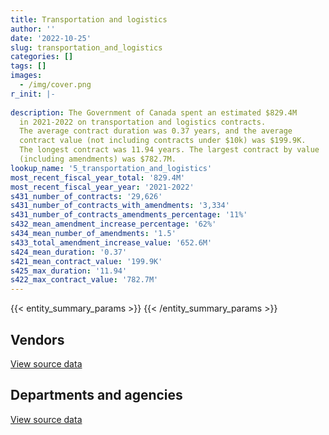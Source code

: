 ```yaml
---
title: Transportation and logistics
author: ''
date: '2022-10-25'
slug: transportation_and_logistics
categories: []
tags: []
images:
  - /img/cover.png
r_init: |-
  
description: The Government of Canada spent an estimated $829.4M
  in 2021-2022 on transportation and logistics contracts.
  The average contract duration was 0.37 years, and the average
  contract value (not including contracts under $10k) was $199.9K.
  The longest contract was 11.94 years. The largest contract by value
  (including amendments) was $782.7M.
lookup_name: '5_transportation_and_logistics'
most_recent_fiscal_year_total: '829.4M'
most_recent_fiscal_year_year: '2021-2022'
s431_number_of_contracts: '29,626'
s431_number_of_contracts_with_amendments: '3,334'
s431_number_of_contracts_amendments_percentage: '11%'
s432_mean_amendment_increase_percentage: '62%'
s434_mean_number_of_amendments: '1.5'
s433_total_amendment_increase_value: '652.6M'
s424_mean_duration: '0.37'
s421_mean_contract_value: '199.9K'
s425_max_duration: '11.94'
s422_max_contract_value: '782.7M'
---
```


<script src="/rmarkdown-libs/htmlwidgets/htmlwidgets.js"></script>
<link href="/rmarkdown-libs/datatables-css/datatables-crosstalk.css" rel="stylesheet" />
<script src="/rmarkdown-libs/datatables-binding/datatables.js"></script>
<script src="/rmarkdown-libs/jquery/jquery-3.6.0.min.js"></script>
<link href="/rmarkdown-libs/dt-core-bootstrap/css/dataTables.bootstrap.min.css" rel="stylesheet" />
<link href="/rmarkdown-libs/dt-core-bootstrap/css/dataTables.bootstrap.extra.css" rel="stylesheet" />
<script src="/rmarkdown-libs/dt-core-bootstrap/js/jquery.dataTables.min.js"></script>
<script src="/rmarkdown-libs/dt-core-bootstrap/js/dataTables.bootstrap.min.js"></script>
<link href="/rmarkdown-libs/crosstalk/css/crosstalk.min.css" rel="stylesheet" />
<script src="/rmarkdown-libs/crosstalk/js/crosstalk.min.js"></script>
<script src="/rmarkdown-libs/htmlwidgets/htmlwidgets.js"></script>
<link href="/rmarkdown-libs/datatables-css/datatables-crosstalk.css" rel="stylesheet" />
<script src="/rmarkdown-libs/datatables-binding/datatables.js"></script>
<script src="/rmarkdown-libs/jquery/jquery-3.6.0.min.js"></script>
<link href="/rmarkdown-libs/dt-core-bootstrap/css/dataTables.bootstrap.min.css" rel="stylesheet" />
<link href="/rmarkdown-libs/dt-core-bootstrap/css/dataTables.bootstrap.extra.css" rel="stylesheet" />
<script src="/rmarkdown-libs/dt-core-bootstrap/js/jquery.dataTables.min.js"></script>
<script src="/rmarkdown-libs/dt-core-bootstrap/js/dataTables.bootstrap.min.js"></script>
<link href="/rmarkdown-libs/crosstalk/css/crosstalk.min.css" rel="stylesheet" />
<script src="/rmarkdown-libs/crosstalk/js/crosstalk.min.js"></script>

{{< entity_summary_params >}}
{{< /entity_summary_params >}}

## Vendors

<div id="htmlwidget-1" style="width:100%;height:auto;" class="datatables html-widget"></div>
<script type="application/json" data-for="htmlwidget-1">{"x":{"style":"bootstrap","filter":"none","vertical":false,"data":[["<a href=\"/vendors/3955788_canada/\">3955788 Canada<\/a>","<a href=\"/vendors/736902_ontario/\">736902 Ontario<\/a>","<a href=\"/vendors/9089_5657_quebec/\">9089 5657 Quebec<\/a>","<a href=\"/vendors/9275_0181_quebec/\">9275 0181 Quebec<\/a>","<a href=\"/vendors/abb/\">ABB<\/a>","<a href=\"/vendors/abco_industries/\">ABCO Industries<\/a>","<a href=\"/vendors/acadian_dredging/\">Acadian Dredging<\/a>","<a href=\"/vendors/acklands_grainger/\">Acklands Grainger<\/a>","<a href=\"/vendors/advanced_business_interiors/\">Advanced Business Interiors<\/a>","<a href=\"/vendors/aecom/\">AECOM<\/a>","<a href=\"/vendors/aeg_fuels/\">AEG Fuels<\/a>","<a href=\"/vendors/aero_feu/\">Aero Feu<\/a>","<a href=\"/vendors/aero_supplies/\">Aero Supplies<\/a>","<a href=\"/vendors/afn_engineering/\">AFN Engineering<\/a>","<a href=\"/vendors/air_charter_service/\">Air Charter Service<\/a>","<a href=\"/vendors/air_inuit/\">Air Inuit<\/a>","<a href=\"/vendors/air_liquide_canada/\">Air Liquide Canada<\/a>","<a href=\"/vendors/air_north/\">Air North<\/a>","<a href=\"/vendors/air_tindi/\">Air Tindi<\/a>","<a href=\"/vendors/airbus/\">Airbus<\/a>","<a href=\"/vendors/allied_shipbuilders/\">Allied Shipbuilders<\/a>","<a href=\"/vendors/allseating/\">Allseating<\/a>","<a href=\"/vendors/alpine_aerotech/\">Alpine Aerotech<\/a>","<a href=\"/vendors/alpine_helicopters/\">Alpine Helicopters<\/a>","<a href=\"/vendors/altis_human_resources/\">Altis Human Resources<\/a>","<a href=\"/vendors/amazon/\">Amazon<\/a>","<a href=\"/vendors/american_bureau_of_shipping/\">American Bureau of Shipping<\/a>","<a href=\"/vendors/anixter/\">Anixter<\/a>","<a href=\"/vendors/apron_fuel_services/\">Apron Fuel Services<\/a>","<a href=\"/vendors/ari_financial_services/\">ARI Financial Services<\/a>","<a href=\"/vendors/asc_germany/\">ASC Germany<\/a>","<a href=\"/vendors/asokan_business_interiors/\">Asokan Business Interiors<\/a>","<a href=\"/vendors/atco/\">ATCO<\/a>","<a href=\"/vendors/atlantic_business_interiors/\">Atlantic Business Interiors<\/a>","<a href=\"/vendors/atlantic_towing/\">Atlantic Towing<\/a>","<a href=\"/vendors/atlantica_mechanical_contractors/\">Atlantica Mechanical Contractors<\/a>","<a href=\"/vendors/ats_traffic_alberta/\">Ats Traffic Alberta<\/a>","<a href=\"/vendors/av_nunavut_fuels/\">AV Nunavut Fuels<\/a>","<a href=\"/vendors/avi_spl/\">Avi Spl<\/a>","<a href=\"/vendors/avjet_holding/\">AVJET Holding<\/a>","<a href=\"/vendors/avmax_aviation_services/\">Avmax Aviation Services<\/a>","<a href=\"/vendors/axys_technologies/\">AXYS Technologies<\/a>","<a href=\"/vendors/b_r_enterprises/\">B R Enterprises<\/a>","<a href=\"/vendors/balodis/\">Balodis<\/a>","<a href=\"/vendors/bargreen_ellingson/\">Bargreen Ellingson<\/a>","<a href=\"/vendors/barry_s_bulldozing/\">Barry S Bulldozing<\/a>","<a href=\"/vendors/bell_textron/\">Bell Textron<\/a>","<a href=\"/vendors/bennett_s_construction_supplies/\">Bennett S Construction Supplies<\/a>","<a href=\"/vendors/best_buy_housing/\">Best Buy Housing<\/a>","<a href=\"/vendors/bighorn_helicopters/\">Bighorn Helicopters<\/a>","<a href=\"/vendors/black_diamond_partnership/\">Black Diamond Partnership<\/a>","<a href=\"/vendors/bluewave_energy/\">Bluewave Energy<\/a>","<a href=\"/vendors/bmt_fleet_technology/\">BMT Fleet Technology<\/a>","<a href=\"/vendors/bollore_logistics/\">Bollore Logistics<\/a>","<a href=\"/vendors/bombardier/\">Bombardier<\/a>","<a href=\"/vendors/boyd_moving_storage/\">Boyd Moving Storage<\/a>","<a href=\"/vendors/brandt_tractor/\">Brandt Tractor<\/a>","<a href=\"/vendors/brilun_construction/\">Brilun Construction<\/a>","<a href=\"/vendors/broadwater_industries/\">Broadwater Industries<\/a>","<a href=\"/vendors/bronswerk_marine/\">Bronswerk Marine<\/a>","<a href=\"/vendors/bronte_construction/\">Bronte Construction<\/a>","<a href=\"/vendors/brook_construction/\">Brook Construction<\/a>","<a href=\"/vendors/bruker/\">Bruker<\/a>","<a href=\"/vendors/budgell_s_equipment_rentals/\">Budgell’s Equipment Rentals<\/a>","<a href=\"/vendors/bulldog_contracting/\">Bulldog Contracting<\/a>","<a href=\"/vendors/bursey_excavating_development/\">Bursey Excavating Development<\/a>","<a href=\"/vendors/cactus_ship_repair/\">Cactus Ship Repair<\/a>","<a href=\"/vendors/cae/\">CAE<\/a>","<a href=\"/vendors/cahill/\">Cahill<\/a>","<a href=\"/vendors/canada_post/\">Canada Post<\/a>","<a href=\"/vendors/canadensys_aerospace/\">Canadensys Aerospace<\/a>","<a href=\"/vendors/canadian_corps_of_commissionaires/\">Canadian Corps of Commissionaires<\/a>","<a href=\"/vendors/canadian_fishing_company/\">Canadian Fishing Company<\/a>","<a href=\"/vendors/canadian_helicopters/\">Canadian Helicopters<\/a>","<a href=\"/vendors/canadian_maritime_engineering/\">Canadian Maritime Engineering<\/a>","<a href=\"/vendors/canadian_north/\">Canadian North<\/a>","<a href=\"/vendors/cansel_survey_equipment/\">Cansel Survey Equipment<\/a>","<a href=\"/vendors/cascade_aerospace/\">Cascade Aerospace<\/a>","<a href=\"/vendors/cbcl/\">CBCL<\/a>","<a href=\"/vendors/cdw_canada/\">CDW Canada<\/a>","<a href=\"/vendors/chantier_davie_canada/\">Chantier Davie Canada<\/a>","<a href=\"/vendors/chantier_naval_forillon/\">Chantier Naval Forillon<\/a>","<a href=\"/vendors/chevron/\">Chevron<\/a>","<a href=\"/vendors/christian_larocque_services/\">Christian Larocque Services<\/a>","<a href=\"/vendors/chrono_aviation/\">Chrono Aviation<\/a>","<a href=\"/vendors/cima/\">CIMA<\/a>","<a href=\"/vendors/clean_works/\">Clean Works<\/a>","<a href=\"/vendors/clearwater_structures/\">Clearwater Structures<\/a>","<a href=\"/vendors/coady_construction_excavating/\">Coady Construction Excavating<\/a>","<a href=\"/vendors/coastal_restoration_masonry/\">Coastal Restoration Masonry<\/a>","<a href=\"/vendors/columbia_fuels/\">Columbia Fuels<\/a>","<a href=\"/vendors/compugen/\">Compugen<\/a>","<a href=\"/vendors/construction_demathieu_bard/\">Construction Demathieu Bard<\/a>","<a href=\"/vendors/construction_deric/\">Construction Deric<\/a>","<a href=\"/vendors/construction_lfg/\">Construction LFG<\/a>","<a href=\"/vendors/constructions_renaud_vigneau/\">Constructions Renaud Vigneau<\/a>","<a href=\"/vendors/convergint_technologies/\">Convergint Technologies<\/a>","<a href=\"/vendors/copcan_civil/\">Copcan Civil<\/a>","<a href=\"/vendors/cotton_candy_mississauga/\">Cotton Candy Mississauga<\/a>","<a href=\"/vendors/cougar_engineering_construction/\">Cougar Engineering Construction<\/a>","<a href=\"/vendors/crestline_coach/\">Crestline Coach<\/a>","<a href=\"/vendors/cullen_diesel_power/\">Cullen Diesel Power<\/a>","<a href=\"/vendors/cummins_canada/\">Cummins Canada<\/a>","<a href=\"/vendors/custom_helicopters/\">Custom Helicopters<\/a>","<a href=\"/vendors/d_doyle_installations/\">D Doyle Installations<\/a>","<a href=\"/vendors/d_f_barnes/\">D F Barnes<\/a>","<a href=\"/vendors/daimler/\">Daimler<\/a>","<a href=\"/vendors/dasco_equipment/\">DASCO Equipment<\/a>","<a href=\"/vendors/davtair_industries/\">Davtair Industries<\/a>","<a href=\"/vendors/dbc_marine_safety_systems/\">DBC Marine Safety Systems<\/a>","<a href=\"/vendors/delco_automation/\">Delco Automation<\/a>","<a href=\"/vendors/dell_computer/\">Dell Computer<\/a>","<a href=\"/vendors/dew_engineering/\">DEW Engineering<\/a>","<a href=\"/vendors/dexter_construction/\">Dexter Construction<\/a>","<a href=\"/vendors/df_barnes_services/\">DF Barnes Services<\/a>","<a href=\"/vendors/dhl_express_canada/\">DHL Express Canada<\/a>","<a href=\"/vendors/dillon_consulting/\">Dillon Consulting<\/a>","<a href=\"/vendors/dominion_construction/\">Dominion Construction<\/a>","<a href=\"/vendors/dragage_im/\">Dragage IM<\/a>","<a href=\"/vendors/dragage_ocean_dsm/\">Dragage Ocean DSM<\/a>","<a href=\"/vendors/drapeaux_et_bannieres_l_etendard/\">Drapeaux et Bannieres L Etendard<\/a>","<a href=\"/vendors/drastic_fisheries/\">Drastic Fisheries<\/a>","<a href=\"/vendors/dss_marine/\">DSS Marine<\/a>","<a href=\"/vendors/dsv/\">Dsv<\/a>","<a href=\"/vendors/dynamic_construction/\">Dynamic Construction<\/a>","<a href=\"/vendors/east_elgin_concrete_forming/\">East Elgin Concrete Forming<\/a>","<a href=\"/vendors/eco_technologies/\">ECO Technologies<\/a>","<a href=\"/vendors/edward_collins_contracting/\">Edward Collins Contracting<\/a>","<a href=\"/vendors/elbit_systems/\">Elbit Systems<\/a>","<a href=\"/vendors/englobe/\">Englobe<\/a>","<a href=\"/vendors/facca/\">Facca<\/a>","<a href=\"/vendors/fairbanks_morse_engine/\">Fairbanks Morse Engine<\/a>","<a href=\"/vendors/fca_canada/\">FCA Canada<\/a>","<a href=\"/vendors/federal_express_canada/\">Federal Express Canada<\/a>","<a href=\"/vendors/felix_technology/\">Felix Technology<\/a>","<a href=\"/vendors/field_aviation_company/\">Field Aviation Company<\/a>","<a href=\"/vendors/finning_international/\">Finning International<\/a>","<a href=\"/vendors/first_air/\">First Air<\/a>","<a href=\"/vendors/fleetway/\">Fleetway<\/a>","<a href=\"/vendors/flight_fuels/\">Flight Fuels<\/a>","<a href=\"/vendors/floyd_s_construction/\">Floyd’s Construction<\/a>","<a href=\"/vendors/ford_motor_company/\">Ford Motor Company<\/a>","<a href=\"/vendors/fort_garry_fire_truck/\">Fort Garry Fire Truck<\/a>","<a href=\"/vendors/francis_canada_truck_centre/\">Francis Canada Truck Centre<\/a>","<a href=\"/vendors/fraser_river_pile_dredge/\">Fraser River Pile Dredge<\/a>","<a href=\"/vendors/frosti_fishing/\">Frosti Fishing<\/a>","<a href=\"/vendors/fundy_contractors/\">Fundy Contractors<\/a>","<a href=\"/vendors/garda_security_group/\">Garda Security Group<\/a>","<a href=\"/vendors/gaudette_s_transit_mix/\">Gaudette’s Transit Mix<\/a>","<a href=\"/vendors/gemtec/\">Gemtec<\/a>","<a href=\"/vendors/general_motors/\">General Motors<\/a>","<a href=\"/vendors/genesis_integration/\">Genesis Integration<\/a>","<a href=\"/vendors/gestion_aj/\">Gestion AJ<\/a>","<a href=\"/vendors/glamox_canada/\">Glamox Canada<\/a>","<a href=\"/vendors/global_total_office/\">Global Total Office<\/a>","<a href=\"/vendors/go_deep_international/\">Go Deep International<\/a>","<a href=\"/vendors/golder_associates/\">Golder Associates<\/a>","<a href=\"/vendors/granite_management/\">Granite Management<\/a>","<a href=\"/vendors/graybar_canada/\">Graybar Canada<\/a>","<a href=\"/vendors/great_slave_helicopters/\">Great Slave Helicopters<\/a>","<a href=\"/vendors/greendale_resources/\">Greendale Resources<\/a>","<a href=\"/vendors/greenfield_construction/\">Greenfield Construction<\/a>","<a href=\"/vendors/griffin_engineered_systems/\">Griffin Engineered Systems<\/a>","<a href=\"/vendors/griffon_hoverwork/\">Griffon Hoverwork<\/a>","<a href=\"/vendors/groupe_energie_bdl/\">Groupe Energie BDL<\/a>","<a href=\"/vendors/gw_realty/\">GW Realty<\/a>","<a href=\"/vendors/hamel_construction/\">Hamel Construction<\/a>","<a href=\"/vendors/harbourside_engineering_consultants/\">Harbourside Engineering Consultants<\/a>","<a href=\"/vendors/harnois_energies/\">Harnois Energies<\/a>","<a href=\"/vendors/hawboldt_industries/\">Hawboldt Industries<\/a>","<a href=\"/vendors/heavy_metal_marine/\">Heavy Metal Marine<\/a>","<a href=\"/vendors/heddle_marine_services/\">Heddle Marine Services<\/a>","<a href=\"/vendors/heiltsuk_horizon_maritime_services/\">Heiltsuk Horizon Maritime Services<\/a>","<a href=\"/vendors/helitrades/\">Helitrades<\/a>","<a href=\"/vendors/hercules_slr/\">Hercules SLR<\/a>","<a href=\"/vendors/hewlett_packard/\">Hewlett Packard<\/a>","<a href=\"/vendors/highlands_fuel_delivery/\">Highlands Fuel Delivery<\/a>","<a href=\"/vendors/hike_metal_products/\">Hike Metal Products<\/a>","<a href=\"/vendors/hitachi_data_systems/\">Hitachi Data Systems<\/a>","<a href=\"/vendors/hitrac/\">Hitrac<\/a>","<a href=\"/vendors/holman_fenwick_willan/\">Holman Fenwick Willan<\/a>","<a href=\"/vendors/honeywell/\">Honeywell<\/a>","<a href=\"/vendors/hoskin_scientific/\">Hoskin Scientific<\/a>","<a href=\"/vendors/howden_roots/\">Howden Roots<\/a>","<a href=\"/vendors/human_logistics/\">Human Logistics<\/a>","<a href=\"/vendors/imperial_oil/\">Imperial Oil<\/a>","<a href=\"/vendors/imtech_marine_canada/\">Imtech Marine Canada<\/a>","<a href=\"/vendors/indal_technologies/\">Indal Technologies<\/a>","<a href=\"/vendors/industra_construction/\">Industra Construction<\/a>","<a href=\"/vendors/industries_ocean/\">Industries Ocean<\/a>","<a href=\"/vendors/integrated_distribution_systems/\">Integrated Distribution Systems<\/a>","<a href=\"/vendors/inter_outaouais/\">Inter Outaouais<\/a>","<a href=\"/vendors/intercon_marine/\">Intercon Marine<\/a>","<a href=\"/vendors/intercontinental_truck_body/\">Intercontinental Truck Body<\/a>","<a href=\"/vendors/interfax_systems/\">Interfax Systems<\/a>","<a href=\"/vendors/iron_mountain/\">Iron Mountain<\/a>","<a href=\"/vendors/irving_oil/\">Irving Oil<\/a>","<a href=\"/vendors/irving_shipbuilding/\">Irving Shipbuilding<\/a>","<a href=\"/vendors/j_e_enterprises/\">J E Enterprises<\/a>","<a href=\"/vendors/j_j_trailers_manufacturers_and_sales/\">J J Trailers Manufacturers and Sales<\/a>","<a href=\"/vendors/j_l_richards_associates/\">J L Richards Associates<\/a>","<a href=\"/vendors/j_w_lindsay_enterprises/\">J W Lindsay Enterprises<\/a>","<a href=\"/vendors/jankel_tactical_systems/\">Jankel Tactical Systems<\/a>","<a href=\"/vendors/jastram_engineering/\">Jastram Engineering<\/a>","<a href=\"/vendors/jcb/\">Jcb<\/a>","<a href=\"/vendors/jht_defense/\">JHT Defense<\/a>","<a href=\"/vendors/jjm_construction/\">JJM Construction<\/a>","<a href=\"/vendors/joseph_elie/\">Joseph Elie<\/a>","<a href=\"/vendors/jsk_naval_support/\">Jsk Naval Support<\/a>","<a href=\"/vendors/kanter_marine/\">Kanter Marine<\/a>","<a href=\"/vendors/kehoe_marine_construction/\">Kehoe Marine Construction<\/a>","<a href=\"/vendors/kenn_borek_air/\">Kenn Borek Air<\/a>","<a href=\"/vendors/keystone_environmental/\">Keystone Environmental<\/a>","<a href=\"/vendors/keystone_supplies_international/\">Keystone Supplies International<\/a>","<a href=\"/vendors/kf_aerospace/\">KF Aerospace<\/a>","<a href=\"/vendors/kia_canada/\">Kia Canada<\/a>","<a href=\"/vendors/kinetic_machine_works/\">Kinetic Machine Works<\/a>","<a href=\"/vendors/kms_industries/\">KMS Industries<\/a>","<a href=\"/vendors/knoll_north_america/\">Knoll North America<\/a>","<a href=\"/vendors/kongsberg/\">Kongsberg<\/a>","<a href=\"/vendors/kubota_canada/\">Kubota Canada<\/a>","<a href=\"/vendors/l_breau_and_sons/\">L Breau and Sons<\/a>","<a href=\"/vendors/l_w_dennis_contracting/\">L W Dennis Contracting<\/a>","<a href=\"/vendors/l3harris/\">L3Harris<\/a>","<a href=\"/vendors/lakeshore_helicopters/\">Lakeshore Helicopters<\/a>","<a href=\"/vendors/landco_construction/\">Landco Construction<\/a>","<a href=\"/vendors/larry_penner_enterprises/\">Larry Penner Enterprises<\/a>","<a href=\"/vendors/leeway_yachts/\">Leeway Yachts<\/a>","<a href=\"/vendors/lengkeek_vessel_engineering/\">Lengkeek Vessel Engineering<\/a>","<a href=\"/vendors/les_autobus_e_menard_et_fils/\">Les Autobus E Menard et Fils<\/a>","<a href=\"/vendors/les_constructions_des_iles/\">Les Constructions Des Iles<\/a>","<a href=\"/vendors/les_entreprises_p_e_c/\">Les Entreprises P E C<\/a>","<a href=\"/vendors/les_entreprises_samson_enterprises/\">Les Entreprises Samson Enterprises<\/a>","<a href=\"/vendors/les_huiles_desroches/\">Les Huiles Desroches<\/a>","<a href=\"/vendors/les_installations_electriques/\">Les Installations Electriques<\/a>","<a href=\"/vendors/leslie_benn_contracting/\">Leslie Benn Contracting<\/a>","<a href=\"/vendors/levaero_aviation/\">Levaero Aviation<\/a>","<a href=\"/vendors/liebherr_canada/\">Liebherr Canada<\/a>","<a href=\"/vendors/lloyd_s_register_canada/\">Lloyd’s Register Canada<\/a>","<a href=\"/vendors/louis_w_bray_construction/\">Louis W Bray Construction<\/a>","<a href=\"/vendors/luxton_construction/\">Luxton Construction<\/a>","<a href=\"/vendors/macdonald_dettwiler_and_associates/\">MacDonald Dettwiler and Associates<\/a>","<a href=\"/vendors/macewen_petroleum/\">MacEwen Petroleum<\/a>","<a href=\"/vendors/mack_trucks/\">Mack Trucks<\/a>","<a href=\"/vendors/mackinnon_and_olding/\">MacKinnon and Olding<\/a>","<a href=\"/vendors/maconnerie_dynamique/\">Maconnerie Dynamique<\/a>","<a href=\"/vendors/madsen_diesel_turbine/\">Madsen Diesel Turbine<\/a>","<a href=\"/vendors/man_energy_solutions_canada/\">MAN Energy Solutions Canada<\/a>","<a href=\"/vendors/manitoba_hydro/\">Manitoba Hydro<\/a>","<a href=\"/vendors/marine_contractors/\">Marine Contractors<\/a>","<a href=\"/vendors/marine_recycling/\">Marine Recycling<\/a>","<a href=\"/vendors/marinenav/\">MarineNav<\/a>","<a href=\"/vendors/maritime_fuels/\">Maritime Fuels<\/a>","<a href=\"/vendors/matcon_environmental/\">Matcon Environmental<\/a>","<a href=\"/vendors/matcon_excavation_shoring/\">Matcon Excavation Shoring<\/a>","<a href=\"/vendors/matrix_aviation_solutions/\">Matrix Aviation Solutions<\/a>","<a href=\"/vendors/mega_tech/\">Mega Tech<\/a>","<a href=\"/vendors/mercury_marine/\">Mercury Marine<\/a>","<a href=\"/vendors/meridian_engineering/\">Meridian Engineering<\/a>","<a href=\"/vendors/metalcraft_marine/\">Metalcraft Marine<\/a>","<a href=\"/vendors/michelin/\">Michelin<\/a>","<a href=\"/vendors/mid_canada_mod_center/\">Mid Canada Mod Center<\/a>","<a href=\"/vendors/mid_valley_construction/\">Mid Valley Construction<\/a>","<a href=\"/vendors/miltex_solutions_canada/\">Miltex Solutions Canada<\/a>","<a href=\"/vendors/ministry_of_finance/\">Ministry of Finance<\/a>","<a href=\"/vendors/mitsubishi_motor_sales/\">Mitsubishi Motor Sales<\/a>","<a href=\"/vendors/motorola_solutions_canada/\">Motorola Solutions Canada<\/a>","<a href=\"/vendors/mustang_helicopters/\">Mustang Helicopters<\/a>","<a href=\"/vendors/mustang_survival/\">Mustang Survival<\/a>","<a href=\"/vendors/nattiq/\">NATTIQ<\/a>","<a href=\"/vendors/navamar/\">Navamar<\/a>","<a href=\"/vendors/navtech/\">Navtech<\/a>","<a href=\"/vendors/newdock_st_john_s_dockyard/\">Newdock St John’s Dockyard<\/a>","<a href=\"/vendors/newfoundland_helicopters/\">Newfoundland Helicopters<\/a>","<a href=\"/vendors/nikon_canada/\">Nikon Canada<\/a>","<a href=\"/vendors/nissan_canada/\">Nissan Canada<\/a>","<a href=\"/vendors/north_atlantic_petroleum/\">North Atlantic Petroleum<\/a>","<a href=\"/vendors/north_cariboo_air/\">North Cariboo Air<\/a>","<a href=\"/vendors/northeast_tree_trimming/\">Northeast Tree Trimming<\/a>","<a href=\"/vendors/northern_construction/\">Northern Construction<\/a>","<a href=\"/vendors/northern_micro/\">Northern Micro<\/a>","<a href=\"/vendors/northrop_grumman/\">Northrop Grumman<\/a>","<a href=\"/vendors/northwest_fuels/\">Northwest Fuels<\/a>","<a href=\"/vendors/northwest_marine_technology/\">Northwest Marine Technology<\/a>","<a href=\"/vendors/nortrax_canada/\">Nortrax Canada<\/a>","<a href=\"/vendors/noye_and_noye/\">Noye and Noye<\/a>","<a href=\"/vendors/ocean_navigation/\">Ocean Navigation<\/a>","<a href=\"/vendors/ocean_pacific_marine_supply/\">Ocean Pacific Marine Supply<\/a>","<a href=\"/vendors/online_constructors/\">Online Constructors<\/a>","<a href=\"/vendors/ottawa_business_interiors/\">Ottawa Business Interiors<\/a>","<a href=\"/vendors/ottawa_greenbelt_construction/\">Ottawa Greenbelt Construction<\/a>","<a href=\"/vendors/outlaw_eagle_manufacturing/\">Outlaw Eagle Manufacturing<\/a>","<a href=\"/vendors/pacific_industrial_marine/\">Pacific Industrial Marine<\/a>","<a href=\"/vendors/pal_aerospace/\">PAL Aerospace<\/a>","<a href=\"/vendors/paladin_group/\">Paladin Group<\/a>","<a href=\"/vendors/palfinger_marine/\">PALFINGER Marine<\/a>","<a href=\"/vendors/panasonic/\">Panasonic<\/a>","<a href=\"/vendors/parkland/\">Parkland<\/a>","<a href=\"/vendors/parkland_industries/\">Parkland Industries<\/a>","<a href=\"/vendors/parkland_refining/\">Parkland Refining<\/a>","<a href=\"/vendors/pattison_sign_group/\">Pattison Sign Group<\/a>","<a href=\"/vendors/pennecon/\">Pennecon<\/a>","<a href=\"/vendors/pepco/\">Pepco<\/a>","<a href=\"/vendors/petrovalue_products/\">PetroValue Products<\/a>","<a href=\"/vendors/pitney_bowes/\">Pitney Bowes<\/a>","<a href=\"/vendors/pk_welding_fabricators/\">Pk Welding Fabricators<\/a>","<a href=\"/vendors/pmg_technologies/\">PMG Technologies<\/a>","<a href=\"/vendors/podolinsky_equipment/\">Podolinsky Equipment<\/a>","<a href=\"/vendors/point_hope_maritime/\">Point Hope Maritime<\/a>","<a href=\"/vendors/polaris_industries/\">Polaris Industries<\/a>","<a href=\"/vendors/pomerleau/\">Pomerleau<\/a>","<a href=\"/vendors/printers_plus/\">Printers Plus<\/a>","<a href=\"/vendors/pro_medical_industries/\">Pro Medical Industries<\/a>","<a href=\"/vendors/purolator/\">Purolator<\/a>","<a href=\"/vendors/r_e_gilmore_investments/\">R E Gilmore Investments<\/a>","<a href=\"/vendors/redi_form_construction/\">Redi Form Construction<\/a>","<a href=\"/vendors/reformar/\">Reformar<\/a>","<a href=\"/vendors/reparations_navales_et_industrielles_ocean/\">Reparations Navales et Industrielles Ocean<\/a>","<a href=\"/vendors/riggs_engineering/\">Riggs Engineering<\/a>","<a href=\"/vendors/rjg_construction/\">RJG Construction<\/a>","<a href=\"/vendors/robert_allan/\">Robert Allan<\/a>","<a href=\"/vendors/rolls_royce_canada/\">Rolls Royce Canada<\/a>","<a href=\"/vendors/rosborough_boats/\">Rosborough Boats<\/a>","<a href=\"/vendors/rush_truck_centres_of_canada/\">Rush Truck Centres of Canada<\/a>","<a href=\"/vendors/russel_metals/\">Russel Metals<\/a>","<a href=\"/vendors/sani_sable_lb/\">Sani Sable LB<\/a>","<a href=\"/vendors/sas_air/\">Sas Air<\/a>","<a href=\"/vendors/sca_shipping_consultants_associated/\">SCA Shipping Consultants Associated<\/a>","<a href=\"/vendors/seacoast_marine_electronics/\">Seacoast Marine Electronics<\/a>","<a href=\"/vendors/sealite_usa/\">Sealite Usa<\/a>","<a href=\"/vendors/seaspan_victoria_shipyards/\">Seaspan Victoria Shipyards<\/a>","<a href=\"/vendors/shell_canada_products/\">Shell Canada Products<\/a>","<a href=\"/vendors/siemens/\">Siemens<\/a>","<a href=\"/vendors/sifec_north/\">Sifec North<\/a>","<a href=\"/vendors/sigma_safety/\">Sigma Safety<\/a>","<a href=\"/vendors/simex_defence/\">Simex Defence<\/a>","<a href=\"/vendors/simplex_grinnell/\">Simplex Grinnell<\/a>","<a href=\"/vendors/slr_consulting_canada/\">SLR Consulting Canada<\/a>","<a href=\"/vendors/snap_on_tools/\">Snap On Tools<\/a>","<a href=\"/vendors/snc_lavalin/\">SNC Lavalin<\/a>","<a href=\"/vendors/st_airborne_systems/\">ST Airborne Systems<\/a>","<a href=\"/vendors/st_joseph_print_group/\">St Joseph Print Group<\/a>","<a href=\"/vendors/sterling_fuels/\">Sterling Fuels<\/a>","<a href=\"/vendors/subaru_canada/\">Subaru Canada<\/a>","<a href=\"/vendors/suncor_energy/\">Suncor Energy<\/a>","<a href=\"/vendors/super_channel_international/\">Super Channel International<\/a>","<a href=\"/vendors/sutherland_excavating/\">Sutherland Excavating<\/a>","<a href=\"/vendors/teknion/\">Teknion<\/a>","<a href=\"/vendors/telecom_computer_services/\">Telecom Computer Services<\/a>","<a href=\"/vendors/tenaquip/\">Tenaquip<\/a>","<a href=\"/vendors/terra_sense_analytics/\">Terra Sense Analytics<\/a>","<a href=\"/vendors/tervita/\">Tervita<\/a>","<a href=\"/vendors/testforce_systems/\">Testforce Systems<\/a>","<a href=\"/vendors/tetra_tech/\">Tetra Tech<\/a>","<a href=\"/vendors/tforce_final_mile/\">Tforce Final Mile<\/a>","<a href=\"/vendors/the_aim_group/\">The AIM Group<\/a>","<a href=\"/vendors/thompson_boiler_works/\">Thompson Boiler Works<\/a>","<a href=\"/vendors/thyssenkrupp_elevator/\">Thyssenkrupp Elevator<\/a>","<a href=\"/vendors/tiree/\">Tiree<\/a>","<a href=\"/vendors/titan_boats/\">Titan Boats<\/a>","<a href=\"/vendors/toromont/\">Toromont<\/a>","<a href=\"/vendors/totem_offisource/\">Totem Offisource<\/a>","<a href=\"/vendors/toyota/\">Toyota<\/a>","<a href=\"/vendors/transwest_air/\">Transwest Air<\/a>","<a href=\"/vendors/tri_star_industries/\">Tri Star Industries<\/a>","<a href=\"/vendors/trident_construction/\">Trident Construction<\/a>","<a href=\"/vendors/troy_life_fire_safety/\">Troy Life Fire Safety<\/a>","<a href=\"/vendors/tulmar_safety_systems/\">Tulmar Safety Systems<\/a>","<a href=\"/vendors/unisource/\">Unisource<\/a>","<a href=\"/vendors/united_rentals/\">United Rentals<\/a>","<a href=\"/vendors/universal_helicopters/\">Universal Helicopters<\/a>","<a href=\"/vendors/uqsuq/\">Uqsuq<\/a>","<a href=\"/vendors/vancouver_drydock_company/\">Vancouver Drydock Company<\/a>","<a href=\"/vendors/vancouver_pile_driving/\">Vancouver Pile Driving<\/a>","<a href=\"/vendors/vancouver_shipyards/\">Vancouver Shipyards<\/a>","<a href=\"/vendors/vector_aerospace/\">Vector Aerospace<\/a>","<a href=\"/vendors/verreault_navigation/\">Verreault Navigation<\/a>","<a href=\"/vendors/voyageur_aviation/\">Voyageur Aviation<\/a>","<a href=\"/vendors/voyageur_transportation/\">Voyageur Transportation<\/a>","<a href=\"/vendors/wajax/\">Wajax<\/a>","<a href=\"/vendors/wartsila/\">Wartsila<\/a>","<a href=\"/vendors/watchguard_video/\">WatchGuard Video<\/a>","<a href=\"/vendors/webster_electric/\">Webster Electric<\/a>","<a href=\"/vendors/weir_canada/\">Weir Canada<\/a>","<a href=\"/vendors/wesco_distribution_canada/\">WESCO Distribution Canada<\/a>","<a href=\"/vendors/western_petroleum/\">Western Petroleum<\/a>","<a href=\"/vendors/westower_communications/\">WesTower Communications<\/a>","<a href=\"/vendors/wills_transfer/\">Wills Transfer<\/a>","<a href=\"/vendors/winmar/\">Winmar<\/a>","<a href=\"/vendors/wood_canada/\">Wood Canada<\/a>","<a href=\"/vendors/woodward_s_oil/\">Woodward’s Oil<\/a>","<a href=\"/vendors/world_fuel_services/\">World Fuel Services<\/a>","<a href=\"/vendors/wsp/\">WSP<\/a>","<a href=\"/vendors/yamaha_motors_canada/\">Yamaha Motors Canada<\/a>","<a href=\"/vendors/yellowhead_helicopters/\">Yellowhead Helicopters<\/a>","<a href=\"/vendors/zodiac_hurricane_technologies/\">Zodiac Hurricane Technologies<\/a>","<a href=\"/vendors/zutphen_contractor/\">Zutphen Contractor<\/a>"],[79495.43,331221.93,null,null,5682578.36,null,364473.33,null,null,38747.7,null,null,668524.4,629907.49,null,344300.25,null,null,817636.34,9035430.54,10281838.54,null,1134189.78,1503941.66,null,null,193125.48,null,668810.22,2604932.06,248046.76,null,67409.95,null,14769875.74,17004.23,null,null,501.71,599250.68,30332.48,57455.76,null,null,75138.77,null,830211.78,102580,null,1343993.57,null,717368.12,23614.43,533953.06,3786356.6,857035.11,429246.56,219959.05,13902,2964.29,3817673.25,180090,22317.5,3705034.69,null,1056781,null,5467196.25,61156.29,770066.16,null,62243.04,4889382.96,1754391.91,7684448.27,3830881.52,43244.3,null,121763.08,null,323883029.81,101611.28,73500,218603.16,242643.81,null,null,1509530.63,3696500.18,null,238627.19,81492.07,null,1968154.54,null,38167.33,null,77532,null,1108455.78,109135,291513.99,31608.9,290903.86,957648.27,null,null,null,null,2394592.52,null,null,0,null,1692590.58,98533.72,161181.58,null,297234.91,13748540.96,null,null,null,516290.29,1146348.75,147261.07,1756129.57,null,null,14044.77,null,7114457.43,12127044.08,339872.94,910258.37,267327.45,248278.83,898529.91,null,1479605.38,715813.17,42038807.58,null,440743.78,26471809,1283310,134165.9,336367.43,720630.66,null,35576514.8,null,3502006.55,31579.44,null,25120.88,null,2286629.66,24207.52,3739293.93,101349.66,null,36708,350666.94,1002324.88,61928.97,3600989.02,73673.6,854839.21,195898.52,71116.5,15072191.08,null,1894495.29,1654860.28,6066.32,342342.4,6574183.38,null,762257.92,null,265220.19,null,null,null,5016470.79,null,null,1279094.64,2016002.48,159239.52,254289.55,655136.3,70819.16,15857.29,230503.15,27847647.23,804866.64,null,146877.4,null,null,169383.63,525057.8,602715.64,11550.04,null,11598630.13,null,2354072.09,192352.09,6126607.01,null,11764.53,824188.21,null,null,1873627.92,552157.87,40588.42,null,2047578.26,153720,null,171203.8,null,97324.5,null,454938.08,754716.97,null,4509597.44,344008.74,537406.28,null,null,1047287.01,null,112715.22,161845.07,null,null,151502.53,null,22471,1026095.64,2443264.52,null,null,301820.29,null,456577.77,533037.51,null,null,null,2128683.09,800355.76,252905.22,24998.99,11633.63,970285.82,null,13560,null,1409225.04,114218.16,2672715.21,null,453701.71,2054997.61,15226.89,47413114.74,487060.73,null,3806274.04,1851595.59,238771.1,2029911.28,29468.75,14447.76,24959,null,null,710925.43,null,null,725053.51,27852.3,24995.57,475048.13,1003624.74,1123446.63,614563.23,48868.79,449517.9,249204.99,69046.39,1072321.13,9548466.86,20226.32,1309353.71,1746103.21,125062.01,null,360224.07,null,263832.82,1405546.52,1543179.56,null,27991.59,null,929925.7,null,null,1724502.74,6124303.56,1010764.06,6050102.55,null,178477.51,1654831.6,null,32318,9522415.14,102374.48,null,null,null,null,809551.41,318301.6,null,358305.34,457565.34,926581.78,null,null,17724,119028.8,null,4991016.76,3828717.17,3788526.02,null,625991,12220.95,44303.18,null,null,null,54841.16,8188.3,157029.5,null,null,null,1700347.35,330892.91,2945889.12,null,9944097.4,196419.3,1441026.64,1437715.03,332394.25,null,36261.23,null,2816556.39,202643.44,6602330.05,82539.45,null,4258184.74,17539836.4,null,null,2727940.68,15809458.11,null,21072.45,null,15136.46,169801.75,null,null,12233.13,null,8411371.97,142705.44,131446.23,1100666.4,355784.52,3575065.42,464676.04],[2909532.85,null,2348167.62,726645.45,5780609.33,null,1201021.67,null,null,null,null,null,1879488.37,1363272.51,15557.84,67141.77,null,null,1242438.77,811075.94,7289819.93,59969.32,1831843.07,603450.13,null,13661.2,123179.53,null,405217.65,2901644.04,37572.98,29329.83,57257.84,null,27028872.61,null,null,null,61208.5,633994.21,7430751.29,73149.7,666031.99,null,704502.47,null,2877406.1,287097.5,null,428674.02,5233.05,422925.13,17849.53,1344660.29,2809009.3,373626.63,1145326.05,220561.68,32938.5,49514.79,25404880.14,null,null,880680.69,null,394321.27,0,5693446.99,null,1330719.07,null,255769.18,null,2755958.81,5468084.89,502898.27,null,null,142639.17,null,513665868.15,null,27300,2162551.04,null,95232.85,null,null,4457479.09,null,null,null,3016970.34,154952.42,2048435.82,81475.43,124022.05,null,17582.83,null,null,4531575.16,12828.25,430319.84,322208.51,3315476.48,31635.37,null,null,null,null,null,0,null,6885482.86,709966.86,288180.92,41782.88,2364956.03,8590631.74,null,null,202951.29,1042015.02,null,979955.51,1279719.21,null,null,80512.72,null,3766765.84,10903843.18,334006.93,2222380.38,2194298.8,1194223.83,936409.4,147561.75,166311.2,1901401.39,51304529.03,null,1703483.18,26449525.83,null,null,null,784744.15,12880,38362370.66,212083.35,null,49514.18,15952.78,39846.07,null,585379.97,null,4073373.42,null,2762692.06,null,375037.14,2574702.67,null,7695566.19,130423.46,1437597.8,2040675,null,13515178.52,344400,405119.94,3055205.62,26877.62,464206.92,19802810.86,null,704638.08,null,461626.11,null,1022617.96,110728.7,3700517.46,322501.8,131297.68,null,null,47759.67,1460751.5,1082382.24,783780.2,null,79753.48,31169049.36,14755039.3,309288.36,null,null,null,8723149.13,2620614.92,195141.69,null,211769.89,9534920.71,null,274768.36,null,3853219.02,null,null,3019509.15,null,127366.47,3957171.36,553670.63,829243.98,540473.09,414970.22,null,49603.94,882825.58,56941.1,726023.35,300150,523538.67,245283.02,11405.52,11521961.26,503596.24,672445.73,78757.88,null,1726630.93,54341.66,null,null,358076.75,null,187503.65,397381.72,null,430116.8,1535361.59,79629.73,null,62660.71,null,1015834.2,228262.57,25843.25,349720.89,null,2714025.59,510448.36,392775.13,null,null,1686655.72,770767.75,null,3289018.41,2220583.39,43368.57,1870597.22,null,364272.31,853149.06,541406442.49,25968379.99,599906.85,null,3419216.11,4927895.08,1531488.09,2035472.68,91661.93,null,null,1923645.03,1899198.14,109960.3,1044591.22,null,262681.12,503852.68,null,1301.5,577012.9,550115.74,608168.64,94912.02,2962719.82,509100.54,13442.06,624621.41,16977435.96,null,1183307.94,639078.36,696210.3,null,315947.93,null,803094.16,706137.76,2155966.32,null,null,20691.54,1143748.08,108557.06,null,2532463.06,4220676.7,88125.31,7486000.41,746373.84,null,2281934.02,483567.68,null,7305388.9,347444.5,134117.33,749838.27,null,null,1050944.82,271184.25,null,829497.26,886029.85,549056.55,19202.09,null,21091.4,46000,null,3845695.04,3366095.26,3236404.55,null,null,116661.19,16739.21,19725.59,null,19377.75,16207.42,20555.45,576992.9,null,93919.95,526087.05,1705005.84,809352.2,2925877.75,46598.94,5304078.55,33332.26,1085705,2907202.77,21216.65,14252.78,226001.8,460291.86,2109610.16,203198.62,3004060.17,null,2687220.8,13148954.44,2312188.59,null,117569.63,8596801.34,22869710.55,12321,13621.13,null,159695.97,540440.93,null,null,35960.35,10764.72,11577093.57,174100.63,112511.06,1829670.92,991866.15,2883466.5,null],[7949.54,null,null,null,7300574.96,null,1276902.5,90813.14,10922.63,185433,43286.36,12270.83,1868062.44,567318,null,null,null,14091,931664.23,875326.43,8425142.22,null,551455.33,1153402.86,19349.7,4986338.8,613419.78,28689.4,168914.26,2187504.6,1074572.79,102754.06,17018.23,29904,30345022.1,null,21287.44,null,null,null,478124.78,24350.34,1193977.38,74060,32110.5,null,8235531.94,15237.5,2114330.57,1155907.73,212229.3,62806.42,31710,816225.07,1180279.03,590293.49,690388.94,null,null,null,null,175501.5,null,null,17250,null,0,5467196.25,null,1148202.88,null,160304.48,null,2433489.92,7564863.23,761049.06,null,null,37375,null,22104247.76,null,null,320478.88,393578.08,156576.53,null,null,3391902.28,25739.3,null,null,5371678.9,2019915.45,5841242.76,67221.43,null,null,null,null,null,3123941.65,null,858487.59,338182.29,1406726.32,null,137285.32,40680,null,null,null,0,275885,2781458.05,5213839.46,191187.5,null,4586007.84,6135131.17,null,828000,409592.01,null,null,null,1841446.64,329420.95,2987820.82,104275.81,null,1622128.24,11750831.3,17392832.71,626419.21,11340.72,1357350.34,722950.7,58409,121212.33,51232.5,59067378.84,15750,1843869.46,null,null,258471.43,null,1375452.77,35075,32077344.81,220884.97,114066.6,null,null,41527.27,null,10120,null,2054069.53,null,5335357.68,null,508083.13,5280668.66,null,null,23030.8,1002232.91,967916.7,218688.96,16984499.79,null,528339.1,null,24703.98,467092.92,32656681.68,null,1631262.32,144098850,17226.5,null,1071754.6,null,2242712.67,49448.75,321635.27,null,null,null,164963.05,3463110.11,684934.68,null,79535.57,23914609.81,13922179.21,675246.18,14578.69,null,null,8196308.88,2602937.14,229371.08,null,368250.11,3244377.18,null,409052.63,null,4330179.7,0,null,246381.02,1854952.82,31841.62,3505671.67,null,3051248.13,1433776.07,197977.68,null,null,563231.42,null,368693.14,1312264.36,1841454.52,null,1643.73,945274.87,1178113.58,473556.63,null,15851.4,1395867.53,185207.14,null,null,null,null,79710.22,null,82084.7,null,4704725.38,null,16885.6,null,193492.19,813488.23,494061.14,399095.21,29753.21,1451864.6,1874069.45,1458302.3,366137.69,null,85477.95,1577336.54,null,null,null,2999961.5,15066.32,803469.76,58719.4,360035.27,278070.49,42375,26193677.85,474676.32,26248.78,1712918.5,5459827.61,1242618.27,2029911.28,63371.88,48984.86,null,640502.88,1843014.37,null,812054.55,688354.18,173138.61,null,null,null,1724361.95,0,1468794.18,null,6746963.34,390597.67,625004.54,6607.76,12060096.68,42924.87,995586.94,1702.52,634275.2,6243.93,1988735.2,535609.89,1181299.71,2126746.06,2755675.27,null,null,2517470.09,729096.33,157861.86,13125,1078160.58,2233358.47,81365.65,1778213.55,805298.09,null,2175286.75,2556971.17,32495.23,7823682.26,902744.11,null,1229945.96,null,null,903448.38,1772911.46,39953.81,41468.56,153011.59,236293.53,null,12148.8,10045.3,284383,null,4200900.27,663892.56,2129582.54,142067.9,10508.7,550.37,null,null,634156.81,null,83678.65,null,null,0,null,null,1700347.35,3351290.29,5563021.3,11333.9,7319423.73,100053.5,null,null,39952.5,null,60986.57,1097009.51,1378836.84,67732.88,2099625.21,null,null,3035582.66,7845743.87,null,4809222.84,5719295.31,22509976.83,null,null,3919.05,null,470865.99,81986.1,null,null,null,152366.79,96390.91,191279.67,2605603.58,929476.15,3249694.62,null],[null,null,null,null,6543280.23,6157116.59,1950367.6,58079.18,47865.45,147465,59174.24,null,3210289.45,344528.5,null,53010.96,105483.59,109849.82,1462246.96,981451.4,14617425.34,null,1493865.5,1640223.76,39324,null,328585.86,10788.44,285940.06,1936339.55,36723.44,11869.2,92762.29,16170,18564165.07,null,null,6638058.75,null,83814.16,254202.19,null,null,90503.5,75467.86,24629.01,22038860.14,282500,null,1041295.04,null,881046.7,null,1320558.1,1945.99,null,495375.66,null,1321034.93,null,null,220576,null,null,null,171659.21,3068522.56,5470614.37,null,1183680.13,86120,334014.59,null,2834563.54,5698764.93,140683.67,null,14335.18,260308.25,14992.54,22542502.3,null,null,333133.12,681779,156576.53,11970.09,null,3804338.28,null,13754983.43,81074.58,3384893.55,2019915.45,null,72462.99,12511.8,null,null,null,null,4631162.5,null,1654883.84,189337.55,null,null,null,null,null,112297.19,24346.4,0,null,237850.99,7483866.81,114425,631365.18,null,8006891.74,123819.63,1261984.19,602700.59,null,null,null,1680152.84,null,15805139.12,null,1666456.2,3749554.17,3965020.93,73395389.71,174893.41,78318.94,1773771.14,718380.48,null,558956.38,12487.4,78818762.27,null,null,null,null,null,null,null,15508.99,40438837.12,42355.74,91187.83,47681.51,null,93990.94,124211.66,null,48582.42,2645504,null,14617.42,null,1240195.61,5278446.44,null,null,30193.25,2497324.85,2502612.87,947153.6,15757027.39,null,4015852.55,532902.97,22174.08,484342.92,3369276.65,13064.81,872411.27,null,88977.7,24446.73,null,null,2456790.11,293739.87,null,null,2284089,null,null,null,514843.2,null,14597.79,41498382.06,22668479,176235.32,56579.82,70287.13,369197.15,42876.47,null,131940.29,11439.11,null,3120342.2,1973.96,null,1253757.6,3657630.52,0,null,53322.69,3365487.95,null,960,null,3004321.79,938359.59,null,null,56483.86,1611536.72,null,215092.5,1919535.64,1828115.44,null,40722.72,1876652.73,776167.59,915198.98,null,1157152.05,2775618.66,null,23918.85,null,null,347153.45,455928.6,null,13103.1,null,2122549.22,null,10414.4,null,1284084.51,2793415.4,1334056.21,null,null,null,3457232.81,338475.34,158010,92031.05,null,2244585.47,null,null,null,1799724.6,107875.76,88948.44,44431.06,597818.47,87476.06,null,11736576.79,641691.79,null,1344891.45,1264263.99,1998300.38,2029911.28,null,null,null,248439.66,null,null,null,1411897.98,2053356.65,null,null,null,752860.83,402047.12,344249.08,null,966979.85,207784.66,3818247.95,572458.79,null,null,784924.69,22294.94,1326843.64,8348.11,508783.93,null,2733761.54,1551833.4,1985474,13896392.74,null,null,915273.11,157861.86,null,989880,3250316.11,88411.2,2338318.75,1306686.18,null,580672.65,226847.07,null,39947.37,822763.77,null,833170.04,42443.58,2466403.66,897461.2,1241888.4,null,580018.59,388519.09,978096.77,null,47238.88,94144.1,130036,13084.99,3430250.57,1765212.69,4280202.02,439447.3,null,null,null,21990.83,568358.48,null,57176.59,13564.49,null,null,null,null,1486057,2696414.26,3171895.23,null,9027848.1,null,null,null,98946.78,null,651689.04,null,null,null,23466282.88,null,null,2616521.48,null,25202.16,4799206.93,2005392.92,7875202.11,null,null,38660.92,null,2316105.88,null,167165.64,null,null,291340.42,90078.97,660959.35,1910025.28,1385851.26,1837728.47,null]],"container":"<table class=\"table table-striped table-hover row-border order-column display\">\n  <thead>\n    <tr>\n      <th>Vendor<\/th>\n      <th>2018-2019<\/th>\n      <th>2019-2020<\/th>\n      <th>2020-2021<\/th>\n      <th>2021-2022<\/th>\n    <\/tr>\n  <\/thead>\n<\/table>","options":{"order":[[4,"desc"]],"pageLength":10,"autoWidth":true,"columnDefs":[{"targets":1,"render":"function(data, type, row, meta) {\n    return type !== 'display' ? data : DTWidget.formatCurrency(data, \"$\", 2, 3, \",\", \".\", true, null);\n  }"},{"targets":2,"render":"function(data, type, row, meta) {\n    return type !== 'display' ? data : DTWidget.formatCurrency(data, \"$\", 2, 3, \",\", \".\", true, null);\n  }"},{"targets":3,"render":"function(data, type, row, meta) {\n    return type !== 'display' ? data : DTWidget.formatCurrency(data, \"$\", 2, 3, \",\", \".\", true, null);\n  }"},{"targets":4,"render":"function(data, type, row, meta) {\n    return type !== 'display' ? data : DTWidget.formatCurrency(data, \"$\", 2, 3, \",\", \".\", true, null);\n  }"},{"width":"16%","targets":[1,2,3,4]},{"className":"dt-right","targets":[1,2,3,4]}],"orderClasses":false}},"evals":["options.columnDefs.0.render","options.columnDefs.1.render","options.columnDefs.2.render","options.columnDefs.3.render"],"jsHooks":[]}</script>
<p class="text-right">
<a href="https://github.com/GoC-Spending/contracts-data/tree/main/data/out/categories/5_transportation_and_logistics/summary_by_fiscal_year_by_vendor.csv" class="source-data-link btn btn-link">View source data</a>
</p>

## Departments and agencies

<div id="htmlwidget-2" style="width:100%;height:auto;" class="datatables html-widget"></div>
<script type="application/json" data-for="htmlwidget-2">{"x":{"style":"bootstrap","filter":"none","vertical":false,"data":[["<a href=\"/departments/aafc-aac/\">Agriculture and Agri-Food Canada<\/a>","<a href=\"/departments/aandc-aadnc/\">Crown-Indigenous Relations and Northern Affairs Canada<\/a>","<a href=\"/departments/acoa-apeca/\">Atlantic Canada Opportunities Agency<\/a>","<a href=\"/departments/atssc-scdata/\">Administrative Tribunals Support Service of Canada<\/a>","<a href=\"/departments/cannor/\">Canadian Northern Economic Development Agency<\/a>","<a href=\"/departments/cas-satj/\">Courts Administration Service<\/a>","<a href=\"/departments/cbsa-asfc/\">Canada Border Services Agency<\/a>","<a href=\"/departments/ced-dec/\">Canada Economic Development for Quebec Regions<\/a>","<a href=\"/departments/cer-rec/\">Canada Energy Regulator<\/a>","<a href=\"/departments/cfia-acia/\">Canadian Food Inspection Agency<\/a>","<a href=\"/departments/cgc-ccg/\">Canadian Grain Commission<\/a>","<a href=\"/departments/cic/\">Immigration, Refugees and Citizenship Canada<\/a>","<a href=\"/departments/cics-scic/\">Canadian Intergovernmental Conference Secretariat<\/a>","<a href=\"/departments/cihr-irsc/\">Canadian Institutes of Health Research<\/a>","<a href=\"/departments/cnsc-ccsn/\">Canadian Nuclear Safety Commission<\/a>","<a href=\"/departments/cra-arc/\">Canada Revenue Agency<\/a>","<a href=\"/departments/crtc/\">Canadian Radio-television and Telecommunications Commission<\/a>","<a href=\"/departments/csa-asc/\">Canadian Space Agency<\/a>","<a href=\"/departments/csc-scc/\">Correctional Service of Canada<\/a>","<a href=\"/departments/csps-efpc/\">Canada School of Public Service<\/a>","<a href=\"/departments/cta-otc/\">Canadian Transportation Agency<\/a>","<a href=\"/departments/dfatd-maecd/\">Global Affairs Canada<\/a>","<a href=\"/departments/dfo-mpo/\">Fisheries and Oceans Canada<\/a>","<a href=\"/departments/ec/\">Environment and Climate Change Canada<\/a>","<a href=\"/departments/elections/\">Elections Canada<\/a>","<a href=\"/departments/esdc-edsc/\">Employment and Social Development Canada<\/a>","<a href=\"/departments/feddevontario/\">Federal Economic Development Agency for Southern Ontario<\/a>","<a href=\"/departments/fin/\">Department of Finance Canada<\/a>","<a href=\"/departments/fintrac-canafe/\">Financial Transactions and Reports Analysis Centre of Canada<\/a>","<a href=\"/departments/hc-sc/\">Health Canada<\/a>","<a href=\"/departments/ic/\">Innovation, Science and Economic Development Canada<\/a>","<a href=\"/departments/infc/\">Infrastructure Canada<\/a>","<a href=\"/departments/isc-sac/\">Indigenous Services Canada<\/a>","<a href=\"/departments/jus/\">Department of Justice Canada<\/a>","<a href=\"/departments/nbc-ccbn/\">The National Battlefields Commission<\/a>","<a href=\"/departments/nfb-onf/\">National Film Board<\/a>","<a href=\"/departments/nrc-cnrc/\">National Research Council Canada<\/a>","<a href=\"/departments/nrcan-rncan/\">Natural Resources Canada<\/a>","<a href=\"/departments/nserc-crsng/\">Natural Sciences and Engineering Research Council of Canada<\/a>","<a href=\"/departments/oag-bvg/\">Office of the Auditor General of Canada<\/a>","<a href=\"/departments/oic-ci/\">Office of the Information Commissioner of Canada<\/a>","<a href=\"/departments/osgg-bsgg/\">Office of the Secretary to the Governor General<\/a>","<a href=\"/departments/pbc-clcc/\">Parole Board of Canada<\/a>","<a href=\"/departments/pc/\">Parks Canada<\/a>","<a href=\"/departments/pch/\">Canadian Heritage<\/a>","<a href=\"/departments/pco-bcp/\">Privy Council Office<\/a>","<a href=\"/departments/phac-aspc/\">Public Health Agency of Canada<\/a>","<a href=\"/departments/polar-polaire/\">Polar Knowledge Canada<\/a>","<a href=\"/departments/ppsc-sppc/\">Public Prosecution Service of Canada<\/a>","<a href=\"/departments/ps-sp/\">Public Safety Canada<\/a>","<a href=\"/departments/pwgsc-tpsgc/\">Public Services and Procurement Canada<\/a>","<a href=\"/departments/rcmp-grc/\">Royal Canadian Mounted Police<\/a>","<a href=\"/departments/sirc-csars/\">Security Intelligence Review Committee<\/a>","<a href=\"/departments/ssc-spc/\">Shared Services Canada<\/a>","<a href=\"/departments/statcan/\">Statistics Canada<\/a>","<a href=\"/departments/tbs-sct/\">Treasury Board of Canada Secretariat<\/a>","<a href=\"/departments/tc/\">Transport Canada<\/a>","<a href=\"/departments/tsb-bst/\">Transportation Safety Board of Canada<\/a>","<a href=\"/departments/vac-acc/\">Veterans Affairs Canada<\/a>","<a href=\"/departments/wage/\">Department for Women and Gender Equality<\/a>"],[5292066.76,544317.3,244577.42,128227.03,23719.5,346978.22,8458734.38,null,17057.61,3425687.41,98023.19,269789.76,13745.6,34255,112012.81,643840.5,51330.79,244223.13,20222870.4,175734.16,null,15786051.25,661346365.06,6534105.33,244647.77,956951.72,null,null,5632.62,1571614.66,1128309.13,17514.14,268470.87,639982.26,66699,null,3331076.1,18453557.37,null,75000,55243.41,101094.21,27507.03,36586811.89,165960.94,475460.66,74172.08,null,115375.9,null,103738979.61,120374978.05,20750,1645149.46,320083.59,null,38228190.25,198946.08,45736.08,null],[5485044.31,683168.7,48232.15,null,179105.95,164438.52,6999997.32,51330.79,null,1715531.19,65461.9,271757.06,58935.96,null,76243.96,663969.17,null,345542.17,20822521.96,91009.92,null,18848721.42,1474045885.39,15051151.56,1777050.76,949909.12,126066.11,39389.54,97197.38,2321509.95,571201.66,11318.17,2551436.49,557674.06,13397,28559.79,5380295.87,15705655.84,43825.36,24860,null,25869.38,210020.36,29217784.93,259088.6,587303.75,346364.44,388020.5,78158.92,3000.49,101216091.36,111754448.16,null,1656379.76,173664.35,9785.02,54110596.84,181893.93,115441.45,null],[6048586.76,119847.01,71073.46,null,null,478897.01,5876718.25,null,null,454233.15,227244.77,193405.5,14618.59,null,null,765790.51,5215.63,86739.81,18587603.83,104883.48,5570.71,20060029.76,400007510.63,14576248.64,389795.49,1154616.97,20851.28,39213.93,null,875507.04,717508.32,null,11971321.53,548117.47,null,null,1728926.02,11738377.63,null,130608.5,null,142365.31,147408.85,22787644.01,240250.62,572078.04,29745635.82,880043.6,95047.97,52151.42,51848200.86,112280524.31,null,246645.22,35613.08,45366.89,182505358.52,157491.61,68225.22,null],[6814763.03,262810.45,110532.25,54087.64,null,531885.79,5242754.72,null,23417.65,750994.37,85811.63,242253.28,12797.25,null,36859.47,787863.63,5215.63,196494.96,18672973.28,76999.03,8036.79,13923361.62,371788832.06,19579918.81,1407961.87,712501.31,null,11486.91,null,1440211.5,619364.08,21264.37,2168290.83,553607.58,107601.18,17879.44,1351546.9,13384714.51,null,null,null,10619.88,156492.84,29935081.55,169315.25,282689.92,80232648.75,null,131042.49,null,53415792.54,146533798.32,null,1605584.85,266028.03,null,55597339.78,16597.44,28101.39,7907.63]],"container":"<table class=\"table table-striped table-hover row-border order-column display\">\n  <thead>\n    <tr>\n      <th>Department<\/th>\n      <th>2018-2019<\/th>\n      <th>2019-2020<\/th>\n      <th>2020-2021<\/th>\n      <th>2021-2022<\/th>\n    <\/tr>\n  <\/thead>\n<\/table>","options":{"order":[[4,"desc"]],"pageLength":10,"autoWidth":true,"columnDefs":[{"targets":1,"render":"function(data, type, row, meta) {\n    return type !== 'display' ? data : DTWidget.formatCurrency(data, \"$\", 2, 3, \",\", \".\", true, null);\n  }"},{"targets":2,"render":"function(data, type, row, meta) {\n    return type !== 'display' ? data : DTWidget.formatCurrency(data, \"$\", 2, 3, \",\", \".\", true, null);\n  }"},{"targets":3,"render":"function(data, type, row, meta) {\n    return type !== 'display' ? data : DTWidget.formatCurrency(data, \"$\", 2, 3, \",\", \".\", true, null);\n  }"},{"targets":4,"render":"function(data, type, row, meta) {\n    return type !== 'display' ? data : DTWidget.formatCurrency(data, \"$\", 2, 3, \",\", \".\", true, null);\n  }"},{"width":"16%","targets":[1,2,3,4]},{"className":"dt-right","targets":[1,2,3,4]}],"orderClasses":false}},"evals":["options.columnDefs.0.render","options.columnDefs.1.render","options.columnDefs.2.render","options.columnDefs.3.render"],"jsHooks":[]}</script>
<p class="text-right">
<a href="https://github.com/GoC-Spending/contracts-data/tree/main/data/out/categories/5_transportation_and_logistics/summary_by_fiscal_year_by_category.csv" class="source-data-link btn btn-link">View source data</a>
</p>
